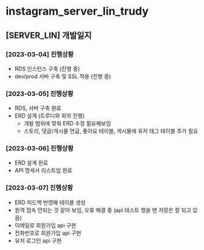 # instagram_server_lin_trudy

## [SERVER_LIN] 개발일지

### [2023-03-04] 진행상황

- RDS 인스턴스 구축 (진행 중)
- dev/prod 서버 구축 및 SSL 적용 (진행 중)

### [2023-03-05] 진행상황

- RDS, 서버 구축 완료
- ERD 설계 (트루디와 회의 진행)
  - 개발 범위에 맞춰 ERD 수정 필요해보임
  - 스토리, 댓글/게시물 언급, 좋아요 테이블, 게시물에 유저 태그 테이블 추가 필요

### [2023-03-06] 진행상황

- ERD 설계 완료
- API 명세서 리스트업 완료

### [2023-03-07] 진행상황

- ERD 피드백 반영해 테이블 생성
- 원격 접속 안되는 것 같아 보임, 오류 해결 중 (api 테스트 했을 땐 저장은 잘 되고 있음)
- 이메일로 회원가입 api 구현
- 전화번호로 회원가입 api 구현
- 유저 로그인 api 구현
